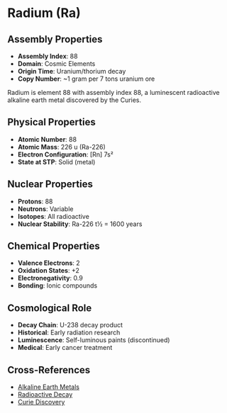 # Radium (Ra)

## Assembly Properties
- **Assembly Index**: 88
- **Domain**: Cosmic Elements
- **Origin Time**: Uranium/thorium decay
- **Copy Number**: ~1 gram per 7 tons uranium ore

Radium is element 88 with assembly index 88, a luminescent radioactive alkaline earth metal discovered by the Curies.

## Physical Properties
- **Atomic Number**: 88
- **Atomic Mass**: 226 u (Ra-226)
- **Electron Configuration**: [Rn] 7s²
- **State at STP**: Solid (metal)

## Nuclear Properties
- **Protons**: 88
- **Neutrons**: Variable
- **Isotopes**: All radioactive
- **Nuclear Stability**: Ra-226 t½ = 1600 years

## Chemical Properties
- **Valence Electrons**: 2
- **Oxidation States**: +2
- **Electronegativity**: 0.9
- **Bonding**: Ionic compounds

## Cosmological Role
- **Decay Chain**: U-238 decay product
- **Historical**: Early radiation research
- **Luminescence**: Self-luminous paints (discontinued)
- **Medical**: Early cancer treatment

## Cross-References
- [Alkaline Earth Metals](/domains/cosmic/elements/alkaline_earth_metals.md)
- [Radioactive Decay](/domains/cosmic/processes/radioactive_decay.md)
- [Curie Discovery](/domains/cosmic/history/curie_elements.md)